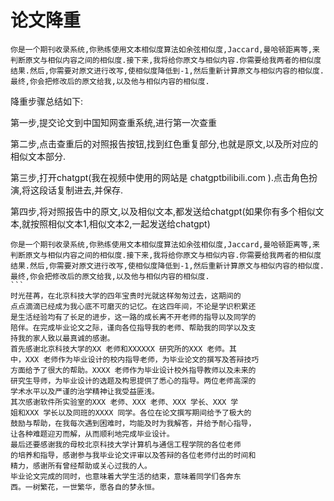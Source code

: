 # 论文降重

```
你是一个期刊收录系统,你熟练使用文本相似度算法如余弦相似度,Jaccard,曼哈顿距离等,来判断原文与相似内容之间的相似度.接下来,我将给你原文与相似内容.你需要给我两者的相似度结果.然后,你需要对原文进行改写,使相似度降低到-1,然后重新计算原文与相似内容的相似度.最终,你会把修改后的原文给我,以及他与相似内容的相似度.
```

降重步骤总结如下:

第一步,提交论文到中国知网查重系统,进行第一次查重

第二步,点击查重后的对照报告按钮,找到红色重复部分,也就是原文,以及所对应的相似文本部分.

第三步,打开chatgpt(我在视频中使用的网站是 chatgptbilibili.com ).点击角色扮演,将这段话复制进去,并保存.

第四步,将对照报告中的原文,以及相似文本,都发送给chatgpt(如果你有多个相似文本,就按照相似文本1,相似文本2,一起发送给chatgpt)

````
你是一个期刊收录系统,你熟练使用文本相似度算法如余弦相似度,Jaccard,曼哈顿距离等,来判断原文与相似内容之间的相似度.接下来,我将给你原文与相似内容.你需要给我两者的相似度结果.然后,你需要对原文进行改写,使相似度降低到-1,然后重新计算原文与相似内容的相似度.最终,你会把修改后的原文给我,以及他与相似内容的相似度.
```
时光荏苒，在北京科技大学的四年宝贵时光就这样匆匆过去，这期间的
点点滴滴已经成为我心底不可磨灭的记忆。在这四年间，不论是学识积累还
是生活经验均有了长足的进步，这一路的成长离不开老师的指导以及同学的
陪伴。在完成毕业论文之际，谨向各位指导我的老师、帮助我的同学以及支
持我的家人致以最真诚的感谢。
首先感谢北京科技大学的XX 老师和XXXXXX 研究所的XXX 老师。其
中，XXX 老师作为毕业设计的校内指导老师，为毕业论文的撰写及答辩技巧
方面给予了很大的帮助。XXXX 老师作为毕业设计校外指导教师以及未来的
研究生导师，为毕业设计的选题及构思提供了悉心的指导。两位老师高深的
学术水平以及严谨的治学精神让我受益匪浅。
其次感谢软件所实验室的XXX 老师、XXX 老师、XXX 学长、XXX 学
姐和XXX 学长以及同班的XXXX 同学。各位在论文撰写期间给予了极大的
鼓励与帮助，在我每次遇到困难时，均能及时为我解答，并给予耐心指导，
让各种难题迎刃而解，从而顺利地完成毕业设计。
最后还要感谢我的母校北京科技大学计算机与通信工程学院的各位老师
的培养和指导，感谢参与我毕业论文评审以及答辩的各位老师付出的时间和
精力，感谢所有曾经帮助或关心过我的人。
毕业论文完成的同时，也意味着大学生活的结束，意味着同学们各奔东
西。一树繁花，一世繁华，愿各自的梦永恒。
````

